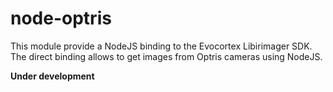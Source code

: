 # node-optris

This module provide a NodeJS binding to the Evocortex Libirimager SDK. The direct binding allows to get images from Optris cameras using NodeJS.

**Under development**

